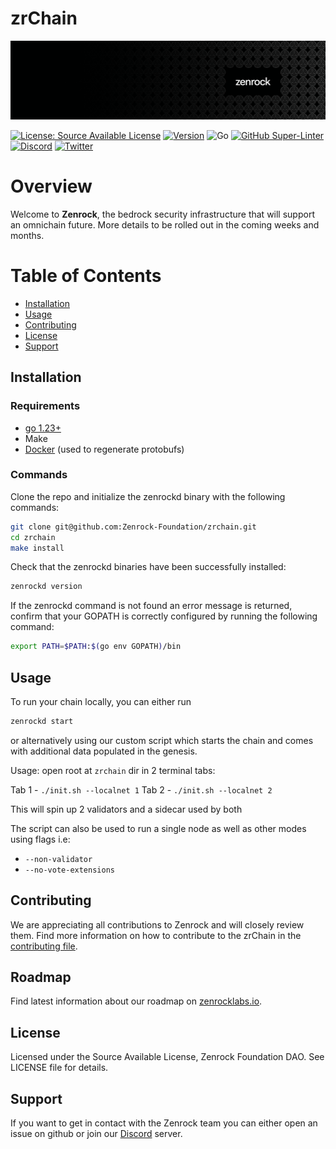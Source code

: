 # zrChain

![Banner!](/docs/img/banner.png)

[![License: Source Available License](https://img.shields.io/github/license/zenrocklabs/zenrock.svg?style=flat-square)](https://github.com/zenrocklabs/zenrock/blob/main/LICENSE)
[![Version](https://img.shields.io/github/tag/Zenrock-Foundation/zenrock.svg?style=flat-square)](https://github.com/Zenrock-Foundation/zrchain/releases/latest)
![Go](https://img.shields.io/badge/go-1.23-blue.svg)
[![GitHub Super-Linter](https://img.shields.io/github/actions/workflow/status/Zenrock-Foundation/zrchain/lint.yml?style=flat-square&label=Lint)](https://github.com/marketplace/actions/super-linter)
[![Discord](https://badgen.net/badge/icon/discord?icon=discord&label)](https://discord.com/invite/zenrocklabs)
[![Twitter](https://badgen.net/badge/icon/twitter?icon=twitter&label)](https://twitter.com/OfficialZenrock)

# Overview 

Welcome to **Zenrock**, the bedrock security infrastructure that will support an omnichain future. More details to be rolled out in the coming weeks and months. 

# Table of Contents
- [Installation](#installation)
- [Usage](#usage)
- [Contributing](#contributing)
- [License](#license)
- [Support](#support)

## Installation

### Requirements

- [go 1.23+](https://go.dev/doc/install)
- Make
- [Docker](https://docs.docker.com/get-docker/) (used to regenerate protobufs)

### Commands

Clone the repo and initialize the zenrockd binary with the following commands:

```bash
git clone git@github.com:Zenrock-Foundation/zrchain.git
cd zrchain
make install
```

Check that the zenrockd binaries have been successfully installed: 

```bash
zenrockd version
```

If the zenrockd command is not found an error message is returned, confirm that your GOPATH is correctly configured by running the following command:

```bash
export PATH=$PATH:$(go env GOPATH)/bin
```

## Usage

To run your chain locally, you can either run 

```bash
zenrockd start
```

or alternatively using our custom script which starts the chain and comes with additional data populated in the genesis. 

Usage: open root at `zrchain` dir in 2 terminal tabs:

Tab 1 - `./init.sh --localnet 1`
Tab 2 - `./init.sh --localnet 2`

This will spin up 2 validators and a sidecar used by both

The script can also be used to run a single node as well as other modes using flags i.e:
- `--non-validator`
- `--no-vote-extensions`

## Contributing

We are appreciating all contributions to Zenrock and will closely review them. Find more information on how to contribute to the zrChain in the [contributing file](./CONTRIBUTING.md).

## Roadmap

Find latest information about our roadmap on [zenrocklabs.io](https://www.zenrocklabs.io/).

## License
Licensed under the Source Available License, Zenrock Foundation DAO. See LICENSE file for details.

## Support
If you want to get in contact with the Zenrock team you can either open an issue on github or join our [Discord](https://discord.com/invite/zenrocklabs) server.